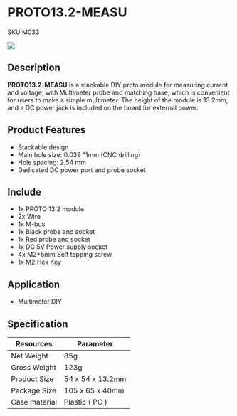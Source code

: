 # PROTO13.2-MEASU

<el-tag effect="plain">SKU:M033</el-tag>

<div class="product_pic"><img src="assets/img/product_pics/module/proto13.2_mesu/proto_13.2_mesu.webp"></div>


## Description

**PROTO13.2-MEASU** is a stackable DIY proto module for measuring current and voltage, with Multimeter probe and matching base, which is convenient for users to make a simple multimeter. The height of the module is 13.2mm, and a DC power jack is included on the board for external power.

## Product Features

- Stackable design
- Main hole size: 0.039 "1mm (CNC drilling)
- Hole spacing: 2.54 mm
- Dedicated DC power port and probe socket

## Include

-  1x PROTO 13.2 module
-  2x Wire
-  1x M-bus
-  1x Black probe and socket
-  1x Red probe and socket
-  1x DC 5V Power supply socket
-  4x M2*5mm Self tapping screw
-  1x M2 Hex Key

## Application

- Multimeter DIY

## Specification

<table class="table-1">
    <thead>
    <tr>
        <th>Resources</th>
        <th>Parameter</th>
    </tr>
    </thead>
    <tbody>
        <tr>
            <td>Net Weight</td>
            <td>85g</td>
        </tr>
        <tr>
            <td>Gross Weight</td>
            <td>123g</td>
        </tr>
        <tr>
            <td>Product Size</td>
            <td>54 x 54 x 13.2mm</td>
        </tr>
        <tr>
            <td>Package Size</td>
            <td>105 x 65 x 40mm</td>
        </tr>
        <tr>
            <td>Case material</td>
            <td>Plastic ( PC )</td>
        </tr>
     </tbody>
</table>

<script>

   var purchase_link = '';

   anchor_search(purchase_link);
   scrollFunc();

</script>
